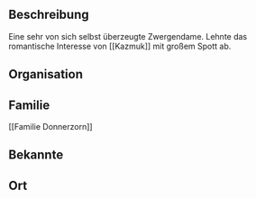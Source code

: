 ## Beschreibung
Eine sehr von sich selbst überzeugte Zwergendame. Lehnte das romantische Interesse von [[Kazmuk]] mit großem Spott ab.

## Organisation


## Familie
[[Familie Donnerzorn]]

## Bekannte


## Ort
